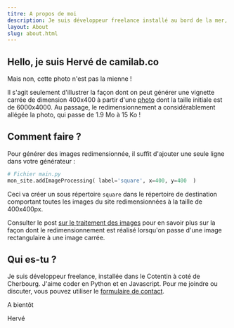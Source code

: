 ```yaml
---
titre: A propos de moi
description: Je suis développeur freelance installé au bord de la mer, dans le Cotentin.
layout: About
slug: about.html
---
```


## Hello, je suis Hervé de camilab.co

Mais non, cette photo n'est pas la mienne ! 

Il s'agit seulement d'illustrer la façon dont on peut générer une vignette carrée de dimension 400x400 à partir d'une [photo](original/max-nelson-536248-unsplash.jpg) dont la taille initiale est de 6000x4000.
Au passage, le redimensionnement a considérablement allégée la photo, qui passe de 1.9 Mo à 15 Ko !

## Comment faire ?

Pour générer des images redimensionnée, il suffit d'ajouter une seule ligne dans votre générateur :

```python
# Fichier main.py
mon_site.addImageProcessing( label='square', x=400, y=400  )
```

Ceci va créer un sous répertoire `square` dans le répertoire de destination comportant toutes les images du site redimensionnées à la taille de 400x400px.

Consulter le post [sur le traitement des images](image.html) pour en savoir plus sur la façon dont le redimensionnement est réalisé lorsqu'on passe d'une image rectangulaire à une image carrée.

## Qui es-tu ?

Je suis développeur freelance, installée dans le Cotentin à coté de Cherbourg. J'aime coder en Python et en Javascript.
Pour me joindre ou discuter, vous pouvez utiliser le [formulaire de contact](contact.html).  

A bientôt

Hervé
